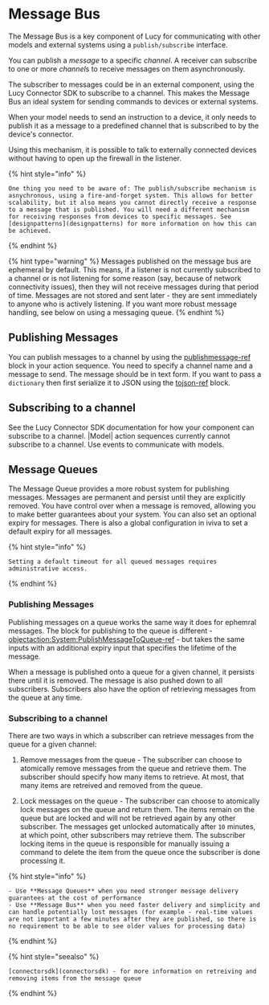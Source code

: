 


<a name='messagebus'></a>

# Message Bus
The Message Bus is a key component of Lucy for communicating with other models and external systems using a `publish/subscribe` interface.

You can publish a *message* to a specific *channel*.
A receiver can subscribe to one or more *channel*s to receive messages on them asynchronously.

The subscriber to messages could be in an external component, using the Lucy Connector SDK to subscribe to a channel. This makes the Message Bus an ideal system for sending commands to devices or external systems.

When your model needs to send an instruction to a device, it only needs to publish it as a message to a predefined channel that is subscribed to by the device's connector.

Using this mechanism, it is possible to talk to externally connected devices without having to open up the firewall in the listener.

{% hint style="info" %}

    One thing you need to be aware of: The publish/subscribe mechanism is asnychronous, using a fire-and-forget system. This allows for better scalability, but it also means you cannot directly receive a response to a message that is published. You will need a different mechanism for receiving responses from devices to specific messages. See [designpatterns](designpatterns) for more information on how this can be achieved.

{% endhint %}

{% hint type="warning" %}
    Messages published on the message bus are ephemeral by default. This means, if a listener is not currently subscribed to a channel or is not listening for some reason (say, because of network connectivity issues), then they will not receive messages during that period of time. Messages are not stored and sent later - they are sent immediately to anyone who is actively listening. If you want more robust message handling, see below on using a messaging queue. {% endhint %}

<a name='mbpublish'></a>

## Publishing Messages
You can publish messages to a channel by using the [publishmessage-ref](publishmessage-ref) block in your action sequence. You need to specify a channel name and a message to send.
The message should be in text form. If you want to pass a `dictionary` then first serialize it to JSON using the [tojson-ref](tojson-ref) block.

<a name='mbsubscribe'></a>

## Subscribing to a channel
See the Lucy Connector SDK documentation for how your component can subscribe to a channel.
|Model| action sequences currently cannot subscribe to a channel. Use events to communicate with models.

## Message Queues
The Message Queue provides a more robust system for publishing messages. Messages are permanent and persist until they are explicitly removed. You have control over when a message is removed, allowing you to make better guarantees about your system. You can also set an optional expiry for messages. There is also a global configuration in iviva to set a default expiry for all messages.

{% hint style="info" %}

    Setting a default timeout for all queued messages requires administrative access.

{% endhint %}


<a name='mbqpublish'></a>

### Publishing Messages
Publishing messages on a queue works the same way it does for ephemral messages. The block for publishing to the queue is different - [objectaction:System:PublishMessageToQueue-ref](objectaction:System:PublishMessageToQueue-ref) - but takes the same inputs with an additional expiry input that specifies the lifetime of the message.

When a message is published onto a queue for a given channel, it persists there until it is removed. The message is also pushed down to all subscribers.
Subscribers also have the option of retrieving messages from the queue at any time.

<a name='mbqsubscribe'></a>

### Subscribing to a channel
There are two ways in which a subscriber can retrieve messages from the queue for a given channel:

1. Remove messages from the queue - The subscriber can choose to atomically remove messages from the queue and retrieve them. The subscriber should specify how many items to retrieve. At most, that many items are retreived and removed from the queue.

2. Lock messages on the queue - The subscriber can choose to atomically lock messages on the queue and return them. The items remain on the queue but are locked and will not be retrieved again by any other subscriber. The messages get unlocked automatically after `10` minutes, at which point, other subscribers may retrieve them. The subscriber locking items in the queue is responsible for manually issuing a command to delete the item from the queue once the subscriber is done processing it.

{% hint style="info" %}

    - Use **Message Queues** when you need stronger message delivery guarantees at the cost of performance
    - Use **Message Bus** when you need faster delivery and simplicity and can handle potentially lost messages (for example - real-time values are not important a few minutes after they are published, so there is no requirement to be able to see older values for processing data)

{% endhint %}

{% hint style="seealso" %}

    [connectorsdk](connectorsdk) - for more information on retreiving and removing items from the message queue

{% endhint %}